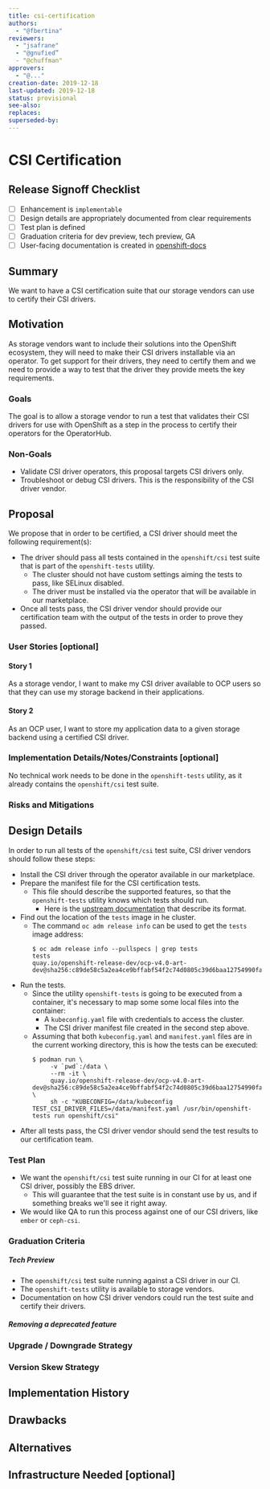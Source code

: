 ```yaml
---
title: csi-certification
authors:
  - "@fbertina"
reviewers:
  - "jsafrane"
  - "@gnufied”
  - "@chuffman"
approvers:
  - "@..."
creation-date: 2019-12-18
last-updated: 2019-12-18
status: provisional
see-also:
replaces:
superseded-by:
---
```


# CSI Certification

## Release Signoff Checklist

- [ ] Enhancement is `implementable`
- [ ] Design details are appropriately documented from clear requirements
- [ ] Test plan is defined
- [ ] Graduation criteria for dev preview, tech preview, GA
- [ ] User-facing documentation is created in [openshift-docs](https://github.com/openshift/openshift-docs/)

## Summary

We want to have a CSI certification suite that our storage vendors can use to certify their CSI drivers.

## Motivation

As storage vendors want to include their solutions into the OpenShift ecosystem, they will need to make their CSI drivers installable via an operator. To get support for their drivers, they need to certify them and we need to provide a way to test that the driver they provide meets the key requirements.

### Goals

The goal is to allow a storage vendor to run a test that validates their CSI drivers for use with OpenShift as a step in the process to certify their operators for the OperatorHub.

### Non-Goals

* Validate CSI driver operators, this proposal targets CSI drivers only.
* Troubleshoot or debug CSI drivers. This is the responsibility of the CSI driver vendor.

## Proposal

We propose that in order to be certified, a CSI driver should meet the following requirement(s):

* The driver should pass all tests contained in the `openshift/csi` test suite that is part of the `openshift-tests` utility.
  * The cluster should not have custom settings aiming the tests to pass, like SELinux disabled.
  * The driver must be installed via the operator that will be available in our marketplace.
* Once all tests pass, the CSI driver vendor should provide our certification team with the output of the tests in order to prove they passed.

### User Stories [optional]

#### Story 1

As a storage vendor, I want to make my CSI driver available to OCP users so that they can use my storage backend in their applications.

#### Story 2

As an OCP user, I want to store my application data to a given storage backend using a certified CSI driver.

### Implementation Details/Notes/Constraints [optional]

No technical work needs to be done in the `openshift-tests` utility, as it already contains the `openshift/csi` test suite.

### Risks and Mitigations

## Design Details

In order to run all tests of the `openshift/csi` test suite, CSI driver vendors should follow these steps:

* Install the CSI driver through the operator available in our marketplace.
* Prepare the manifest file for the CSI certification tests.
  * This file should describe the supported features, so that the `openshift-tests` utility knows which tests should run.
	* Here is the [upstream documentation](https://github.com/kubernetes/kubernetes/blob/master/test/e2e/storage/external/README.md) that describe its format.
* Find out the location of the `tests` image in he cluster.
  * The command `oc adm release info` can be used to get the `tests` image address:
	```
	$ oc adm release info --pullspecs | grep tests
	tests                                         quay.io/openshift-release-dev/ocp-v4.0-art-dev@sha256:c89de58c5a2ea4ce9bffabf54f2c74d0805c39d6baa12754990fa3a2f1203856
	```
* Run the tests.
  * Since the utility `openshift-tests` is going to be executed from a container, it's necessary to map some some local files into the container:
	* A `kubeconfig.yaml` file with credentials to access the cluster.
	* The CSI driver manifest file created in the second step above.
  * Assuming that both `kubeconfig.yaml` and `manifest.yaml` files are in the current working directory, this is how the tests can be executed:
	```
	$ podman run \
	     -v `pwd`:/data \
		 --rm -it \
		 quay.io/openshift-release-dev/ocp-v4.0-art-dev@sha256:c89de58c5a2ea4ce9bffabf54f2c74d0805c39d6baa12754990fa3a2f1203856 \
		 sh -c "KUBECONFIG=/data/kubeconfig TEST_CSI_DRIVER_FILES=/data/manifest.yaml /usr/bin/openshift-tests run openshift/csi"
	```
* After all tests pass, the CSI driver vendor should send the test results to our certification team.

### Test Plan

* We want the `openshift/csi` test suite running in our CI for at least one CSI driver, possibly the EBS driver.
  * This will guarantee that the test suite is in constant use by us, and if something breaks we'll see it right away.
* We would like QA to run this process against one of our CSI drivers, like `ember` or `ceph-csi`.

### Graduation Criteria

##### Tech Preview

* The `openshift/csi` test suite running against a CSI driver in our CI.
* The `openshift-tests` utility is available to storage vendors.
* Documentation on how CSI driver vendors could run the test suite and certify their drivers.

##### Removing a deprecated feature

### Upgrade / Downgrade Strategy

### Version Skew Strategy

## Implementation History

## Drawbacks

## Alternatives

## Infrastructure Needed [optional]
